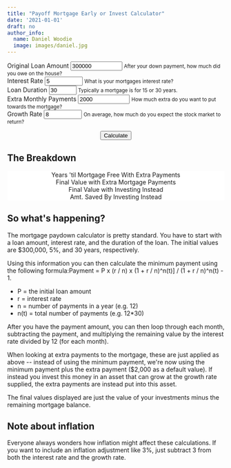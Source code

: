 ```yaml
---
title: "Payoff Mortgage Early or Invest Calculator"
date: '2021-01-01'
draft: no
author_info:
  name: Daniel Woodie
  image: images/daniel.jpg
---
```



<script src="https://d3js.org/d3.v6.js"></script>
<script src=//cdnjs.cloudflare.com/ajax/libs/seedrandom/2.3.10/seedrandom.min.js></script>

<main>
<form>
  <div class="container">
    <div class="row">
      <div class="form-group col-sm-3">
        <label for="original_loan_amount">Original Loan Amount</label>
        <input type="number" class="form-control" id="original_loan_amount" aria-describedby="original_loan_amount_help" value="300000" min="0" max="1000000000">
        <small id="original_loan_amount_help" class="form-text text-muted">After your down payment, how much did you owe on the house?</small>
      </div>
      <div class="form-group col-sm-2">
        <label for="interest_rate">Interest Rate</label>
        <input type="number" class="form-control" id="interest_rate" aria-describedby="annual_expenses_help" value="5" min=".01" max="100" step=".01">
        <small id="interest_rate_help" class="form-text text-muted">What is your mortgages interest rate?</small>
      </div>
      <div class="form-group col-sm-2">
        <label for="loan_duration">Loan Duration</label>
        <input type="number" class="form-control" id="loan_duration" aria-describedby="loan_duration" value="30" min="2" max="100">
        <small id="loan_duration_help" class="form-text text-muted">Typically a mortgage is for 15 or 30 years.</small>
      </div>
      <div class="form-group col-sm-3">
        <label for="extra_payments">Extra Monthly Payments</label>
        <input type="number" class="form-control" id="extra_payments" aria-describedby="extra_payments" value="2000" min="1" max="1000000000">
        <small id="extra_payments_help" class="form-text text-muted">How much extra do you want to put towards the mortgage?</small>
      </div>
      <div class="form-group col-sm-2">
        <label for="growth_rate">Growth Rate</label>
        <input type="number" class="form-control" id="growth_rate" aria-describedby="growth_rate_help" value="8" min="0.01" max="100" step=".01">
        <small id="inflation_rate_help" class="form-text text-muted">On average, how much do you expect the stock market to return?</small>
      </div>
    </div>
  </div>
</form>

<section id="scrolly3">
    <div class="btn-holder">
    <button class="btn btn-primary vis-btn" onclick="runmortgagepayoff()">Calculate</button>
    </div>
    <figure>
      <div id="random_walk"></div>
    </figure>
</section>
<section>
<h2>The Breakdown</h2>
  <figure>
    <div class="container">
        <div class="row">
          <div class="col-sm counter-header">Years 'til Mortgage Free With Extra Payments
            <div id="no_years_to_payoff"></div>
          </div>
          <div class="col-sm counter-header">Final Value with Extra Mortgage Payments
            <div id="final_value_with_extra_mortgage_payments"></div>
          </div>
          <div class="col-sm counter-header">Final Value with Investing Instead
            <div id="final_value_with_investing_instead"></div>
          </div>
        </div>
      </div>
      <div class="container">
        <div class="row">
          <div class="col-sm counter-header">Amt. Saved By Investing Instead
            <div id="amt_saved_by_investing_instead"></div>
          </div>
        </div>
      </div>
  </figure>
</section>




## So what's happening?

The mortgage paydown calculator is pretty standard. You have to start with a loan amount, interest rate, and the duration of the loan. The initial values are $300,000, 5%, and 30 years, respectively.

Using this information you can then calculate the minimum payment using the following formula:Payment = P x (r / n) x (1 + r / n)^n(t)] / (1 + r / n)^n(t) - 1.

- P = the initial loan amount
- r = interest rate
- n = number of payments in a year (e.g. 12)
- n(t) = total number of payments (e.g. 12*30)

After you have the payment amount, you can then loop through each month, subtracting the payment, and multiplying the remaining value by the interest rate divided by 12 (for each month). 

When looking at extra payments to the mortgage, these are just applied as above -- instead of using the minimum payment, we're now using the minimum payment plus the extra payment ($2,000 as a default value). If instead you invest this money in an asset that can grow at the growth rate supplied, the extra payments are instead put into this asset.

The final values displayed are just the value of your investments minus the remaining mortgage balance.

## Note about inflation

Everyone always wonders how inflation might affect these calculations. If you want to include an inflation adjustment like 3%, just subtract 3 from both the interest rate and the growth rate.

<section>


</section>
  
</main>


<style>

  #scrolly1, #scrolly2 {
    position: relative;
    background-color: #ffffff;
    padding: 1rem;
  }

  article {
    position: relative;
    padding: 0;
    max-width: 20rem;
    margin: 0 auto;
  }
  figure {
    position: -webkit-sticky;
    position: sticky;
    left: 0;
    width: 100%;
    margin: 0;
    -webkit-transform: translate3d(0, 0, 0);
    -moz-transform: translate3d(0, 0, 0);
    transform: translate3d(0, 0, 0);
    background-color: #fff;
    -webkit-transform:translateZ(0px);
    -moz-transform:translateZ(0px);
    -o-transform:translateZ(0px);
    transform:translateZ(0px);
    z-index:0;
  }
  
  figure p {
    text-align: center;
    padding: 1rem;
    position: absolute;
    top: 50%;
    left: 50%;
    -moz-transform: translate(-50%, -50%);
    -webkit-transform: translate(-50%, -50%);
    transform: translate(-50%, -50%);
    -webkit-transform:translateZ(0px);
    -moz-transform:translateZ(0px);
    -o-transform:translateZ(0px);
    transform:translateZ(0px);
    z-index:0;
    font-size: 8rem;
    font-weight: 900;
    color: #fff;
  }
  .step {
    position: relative;
    margin: 0 auto 2rem auto;
    color: #000000;
    background-color: #fff;
    border: 1px solid;
    box-shadow: 2px 5px 2px 2px #888888;
    text-align: center;
    -webkit-transform:translateZ(0px);
    -moz-transform:translateZ(1000px);
    -o-transform:translateZ(1000px);
    transform:translateZ(1000px);
    z-index:1000;
  }
  .step:last-child {
    margin-bottom: 80vh;
  }
  .step.is-active p {
    background-color: #3CB371;
    color: #fff;
  }
  .step p {
    text-align: center;
    padding: 1rem;
    font-size: 1.5rem;
    background-color: #d5d5d5;
    color: #fff;
  }
  .step div {
    padding-left: .5rem;
    padding-right: .5rem;
  }
  
  
  .btn-holder {
    text-align: center;
  }
  
  
  .overlay {
        fill: none;
        pointer-events: all;
    }

    .focus circle {
        fill: steelblue;
    }

    .tooltip {
        width: 150px;
        padding: 4px 10px;
        border: 1px solid #aaa;
        border-radius: 4px;
        box-shadow: 2px 2px 4px rgba(0,0,0,0.3);
        position: absolute;
        background-color: white;
        font-size: 14px;
        pointer-events: none;
        -webkit-transition: all 0.25s;
        -moz-transition: all 0.25s;
        -ms-transition: all 0.25s;
        -o-transition: all 0.25s;
        transition: all 0.25s;
        opacity: 1 !important;
    }

    .tooltip div {
        margin: 3px 0;
    }

    .tooltip-date, .tooltip-likes {
        font-weight: bold;
    }
    
    .counter-header {
      text-align:center;
    }
    
    #no_years_to_payoff, #final_value_with_extra_mortgage_payments, #final_value_with_investing_instead, #amt_saved_by_investing_instead {
      font-size: 40px;
    }

</style>



<script>

  
  // Calls for the final visualization
  // kick things off
  // set the dimensions and margins of the graph
  const margin_rw = {top: 10, right: 30, bottom: 30, left: 75},
    parentDivmd_rw = document.getElementById("random_walk");
    width_rw = parentDivmd_rw.clientWidth - margin_rw.left - margin_rw.right;
    height_rw = 400;
  
  const x_rw = d3.scaleLinear().range([0,width_rw]);
  const xAxis_rw = d3.axisBottom().scale(x_rw);
  
  const y_rw = d3.scaleLinear().range([height_rw, 0]);
    const yAxis_rw = d3.axisLeft().scale(y_rw);
  
  // append the svg object to the body of the page
  const svg_rw = d3.select("#random_walk")
    .append("svg")
      .attr("width", width_rw + margin_rw.left + margin_rw.right)
      .attr("height", height_rw + margin_rw.top + margin_rw.bottom)
    .append("g")
      .attr("transform", `translate(${margin_rw.left},${margin_rw.top})`);
  
  // text label for the y axis
  svg_rw.append("text")
      .attr("transform", "rotate(-90)")
      .attr("y", 0 - margin_rw.left)
      .attr("x",0 - (height_rw / 2))
      .attr("dy", "1em")
      .style("text-anchor", "middle")
      .text("Net Value in Dollars");
  
  // text label for the x axis
  svg_rw.append("text")             
      .attr("transform",
            "translate(" + (width_rw/2) + " ," + 
                           (height_rw + margin_rw.top + 20) + ")")
      .style("text-anchor", "middle")
      .text("Years");
  
  var legend_keys = ["With Extra Payments to Mortgage", "With Extra Payments to Index Funds"];
    graph_colors = ["#003f5c", "#3CB371"];
          
  var lineLegend = svg_rw.selectAll(".lineLegend").data(legend_keys)
      .enter().append("g")
      .attr("class","lineLegend")
      .attr("transform", function (d,i) {
              return "translate(" + 20 + "," + (i*20)+")";
          });
  
  lineLegend.append("text").text(function (d) {return d;})
      .attr("transform", "translate(15,9)"); //align texts with boxes
  
  lineLegend.append("rect")
      .attr("fill", function (d, i) {return graph_colors[i]; })
      .attr("width", 10).attr("height", 10);
  

    
  
  function runmortgagepayoff(numsims) {
    
    // Remove everything from the last run
    svg_rw
      .selectAll(".with_extra_payments_to_mortgage")
      .remove();
    svg_rw
      .selectAll(".with_extra_payments_to_index_funds")
      .remove();
      
    // Instantiate inputs
    // ids: original_loan_amount, interest_rate, loan_duration, extra_payments
    var original_loan_amount = Number(document.getElementById('original_loan_amount').value);
      interest_rate = Math.round( (Number(document.getElementById('interest_rate').value) / 100) * 10000) / 10000;
      growth_rate = Math.round( (Number(document.getElementById('growth_rate').value) / 100) * 10000) / 10000;
      monthly_interest_rate = interest_rate / 12;
      monthly_growth_rate = growth_rate / 12;
      loan_duration = Number(document.getElementById('loan_duration').value);
      no_of_payments = loan_duration * 12;
      monthly_payment = Math.round(((original_loan_amount*monthly_interest_rate) * ((1+monthly_interest_rate) ** no_of_payments) ) / ( ((1+monthly_interest_rate) ** (no_of_payments))-1)*100) / 100;
      extra_payment = Number(document.getElementById('extra_payments').value);
      total_mortgage_payment = Math.round( (monthly_payment + extra_payment) * 100) / 100;


    // loan_amount_paydown = [{ser1: 0, ser2: original_loan_amount, ser3: 0}];
    // extra_loan_amount_paydown = [{ser1: 0, ser2: original_loan_amount, ser3: 0}];
    // infl_loan_amount_paydown = [{ser1: 0, ser2: original_loan_amount, ser3: 0, ser4: monthly_payment}];
    
    // ser1: month, ser2: loan balance, ser3: stock balance, ser4: total balance
    with_extra_payments_to_mortgage_paydown = [{ser1: 0, ser2: original_loan_amount, ser3: 0, ser4: -original_loan_amount}];
    with_extra_payments_to_index_funds_paydown = [{ser1: 0, ser2: original_loan_amount, ser3: 0, ser4: -original_loan_amount}];

    
    for (let i = 1; i <= no_of_payments; i++) {
      
      with_extra_payments_to_index_funds_paydown[i] = {ser1: Math.round(i/12 * 100) / 100, 
                                                       ser2: Math.round( ((with_extra_payments_to_index_funds_paydown[i-1].ser2 * (1 + monthly_interest_rate) ) - monthly_payment) * 100) / 100, 
                                                       ser3: Math.round( ((with_extra_payments_to_index_funds_paydown[i-1].ser3 * (1 + monthly_growth_rate) ) + extra_payment) * 100) / 100,
                                                       ser4: Math.round( (with_extra_payments_to_index_funds_paydown[i-1].ser3 - with_extra_payments_to_index_funds_paydown[i-1].ser2) * 100) / 100};
      
      
                                

      
      extra_new_amount = Math.round( ((with_extra_payments_to_mortgage_paydown[i-1].ser2 * (1 + monthly_interest_rate) ) - (total_mortgage_payment)) * 100) / 100;
      if (extra_new_amount > 0) {
      
        with_extra_payments_to_mortgage_paydown[i] = {ser1: Math.round(i/12 * 100) / 100, 
                                                      ser2: extra_new_amount, 
                                                      ser3: 0,
                                                      ser4: Math.round( (with_extra_payments_to_mortgage_paydown[i-1].ser3 - with_extra_payments_to_mortgage_paydown[i-1].ser2) * 100) / 100};
      
      } else {
      
        with_extra_payments_to_mortgage_paydown[i] = {ser1: Math.round(i/12 * 100) / 100, 
                                                      ser2: 0, 
                                                      ser3: Math.round( ((with_extra_payments_to_mortgage_paydown[i-1].ser3 * (1 + monthly_growth_rate) ) + extra_payment) * 100) / 100,
                                                      ser4: Math.round( (with_extra_payments_to_mortgage_paydown[i-1].ser3 - with_extra_payments_to_mortgage_paydown[i-1].ser2) * 100) / 100};
        
      
      }
    
    };
    
    var no_years_to_payoff = Math.round( (d3.min(with_extra_payments_to_mortgage_paydown.filter(e => e.ser2 === 0), d => d.ser1)) * 10) / 10;
      final_value_with_extra_mortgage_payments = Math.round( (with_extra_payments_to_mortgage_paydown[with_extra_payments_to_mortgage_paydown.length - 1].ser4) * 100) / 100;
      final_value_with_investing_instead = Math.round( (with_extra_payments_to_index_funds_paydown[with_extra_payments_to_index_funds_paydown.length - 1].ser4) * 100) / 100;
      amt_saved_by_investing_instead = Math.round( (final_value_with_investing_instead - final_value_with_extra_mortgage_payments) * 100) / 100; 

    update_counts("no_years_to_payoff", 0, no_years_to_payoff, true);
    update_counts("final_value_with_extra_mortgage_payments", final_value_with_extra_mortgage_payments - 100, final_value_with_extra_mortgage_payments, false);
    update_counts("final_value_with_investing_instead", final_value_with_investing_instead - 100, final_value_with_investing_instead, false);
    update_counts("amt_saved_by_investing_instead", amt_saved_by_investing_instead - 100, amt_saved_by_investing_instead, false);
    

    // Draw the outline of the graph
    // Initialise a X axis:
    svg_rw.append("g")
      .attr("transform", `translate(0, ${height_rw})`)
      .attr("class","myXaxis_rw");
      
    // Create the X axis:
    x_rw.domain([0, loan_duration + 1]);
    svg_rw.selectAll(".myXaxis_rw")
      .call(xAxis_rw);
    
    const xScale_rw = d3
      .scaleLinear()
      .range([0, width_rw])
      .domain([0, loan_duration + 1]);
    
    // Initialize an Y axis
    svg_rw.append("g")
      .attr("class","myYaxis_rw");
    
    // create the Y axis
    y_rw.domain([d3.min(with_extra_payments_to_index_funds_paydown.concat(with_extra_payments_to_mortgage_paydown), d => d.ser4)*1.3, d3.max(with_extra_payments_to_index_funds_paydown.concat(with_extra_payments_to_mortgage_paydown), d => d.ser4)*1.1]);
    svg_rw.selectAll(".myYaxis_rw")
      .transition()
      .duration(1000)
      .call(yAxis_rw);
      
    // Create scales
    const yScale_rw = d3
      .scaleLinear()
      .range([height_rw, 0])
      .domain([d3.min(with_extra_payments_to_index_funds_paydown.concat(with_extra_payments_to_mortgage_paydown), d => d.ser4)*1.3, d3.max(with_extra_payments_to_index_funds_paydown.concat(with_extra_payments_to_mortgage_paydown), d => d.ser4)*1.1]);

    const line_rw = d3
               .line()
               .x(d => xScale_rw(d.ser1))
               .y(d => yScale_rw(d.ser4));

    // Add path
    const with_extra_payments_to_mortgage_rw = svg_rw
      .append("path")
      .datum(with_extra_payments_to_mortgage_paydown)
      .attr("class", "with_extra_payments_to_mortgage")
      .attr("fill", "none")
      .attr("stroke", "#003f5c")
      .attr("stroke-linejoin", "round")
      .attr("stroke-linecap", "round")
      .attr("stroke-width", 3)
      .attr("d", line_rw);
      
    const with_extra_payments_to_mortgage_length_rw = with_extra_payments_to_mortgage_rw.node().getTotalLength();
    
    const with_extra_payments_to_mortgage_path_rw = d3
      .transition()
      .ease(d3.easeSin)
      .duration(2000);
      
    with_extra_payments_to_mortgage_rw
      .attr("stroke-dashoffset", with_extra_payments_to_mortgage_length_rw)
      .attr("stroke-dasharray", with_extra_payments_to_mortgage_length_rw)
      .transition(with_extra_payments_to_mortgage_path_rw)
      .attr("stroke-dashoffset", 0);
      
      
      
    // Add path
    const with_extra_payments_to_index_funds_rw = svg_rw
      .append("path")
      .datum(with_extra_payments_to_index_funds_paydown)
      .attr("class", "with_extra_payments_to_index_funds")
      .attr("fill", "none")
      .attr("stroke", "#3CB371")
      .attr("stroke-linejoin", "round")
      .attr("stroke-linecap", "round")
      .attr("stroke-width", 3)
      .attr("d", line_rw);
      
    const with_extra_payments_to_index_funds_length_rw = with_extra_payments_to_index_funds_rw.node().getTotalLength();
    
    const with_extra_payments_to_index_funds_path_rw = d3
      .transition()
      .delay(2000)
      .ease(d3.easeSin)
      .duration(2000);
      
    with_extra_payments_to_index_funds_rw
      .attr("stroke-dashoffset", with_extra_payments_to_index_funds_length_rw)
      .attr("stroke-dasharray", with_extra_payments_to_index_funds_length_rw)
      .transition(with_extra_payments_to_index_funds_path_rw)
      .attr("stroke-dashoffset", 0);
  
  };
  
  // parse the date / time
  var bisectX = d3.bisector(function(d) { return d.ser1; }).left;
  
  function numberWithCommas(x) {
      return x.toString().replace(/\B(?=(\d{3})+(?!\d))/g, ",");
  }
  
  function update_counts(id, startamount, uptoamount, digits) {
    if (digits == true) {
      if (uptoamount > 0) {
        var counts=setInterval(updated);
        var upto=startamount;
        function updated(){
            var count= document.getElementById(id);
            upto += 1;
            count.innerHTML=numberWithCommas(upto/10);
            if(upto>=uptoamount*10)
            {
                clearInterval(counts);
            }
        }
      } else {
        // var count= document.getElementById(id);
        // count.innerHTML=numberWithCommas(uptoamount);
        var counts=setInterval(updated);
        var upto=100;
        function updated(){
            var count= document.getElementById(id);
            upto -= 1;
            count.innerHTML=numberWithCommas(upto/10);
            if(upto>=uptoamount*10)
            {
                clearInterval(counts);
            }
        }
      }
    } else {
      if (uptoamount > 0) {
        var counts=setInterval(updated);
        var upto=startamount;
        function updated(){
            var count= document.getElementById(id);
            count.innerHTML=numberWithCommas(++upto);
            if(upto===uptoamount)
            {
                clearInterval(counts);
            }
        }
      } else {
        // var count= document.getElementById(id);
        // count.innerHTML=numberWithCommas(uptoamount);
        var counts=setInterval(updated);
        var upto=startamount;
        function updated(){
            var count= document.getElementById(id);
            count.innerHTML=numberWithCommas(--upto);
            if(upto===uptoamount)
            {
                clearInterval(counts);
            }
        }
      }
    
    }
  }
  
  runmortgagepayoff();


</script>

